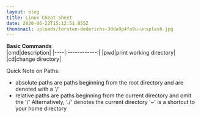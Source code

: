 ```yaml
---
layout: blog
title: Linux Cheat Sheet
date: 2020-06-22T15:12:51.855Z
thumbnail: uploads/torsten-dederichs-3dda9p4fu9u-unsplash.jpg
---
```

**Basic Commands**\
|cmd|description|
|----|:------------:|
|pwd|print working directory|
|cd|change directory|

Quick Note on Paths:
- absolute paths are paths beginning from the root directory and are denoted with a '/'
- relative paths are paths beginning from the current directory and omit the '/'
Alternatively, './' denotes the current directory
'~' is a shortcut to your home directory